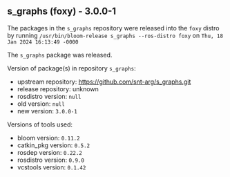 ## s_graphs (foxy) - 3.0.0-1

The packages in the `s_graphs` repository were released into the `foxy` distro by running `/usr/bin/bloom-release s_graphs --ros-distro foxy` on `Thu, 18 Jan 2024 16:13:49 -0000`

The `s_graphs` package was released.

Version of package(s) in repository `s_graphs`:

- upstream repository: https://github.com/snt-arg/s_graphs.git
- release repository: unknown
- rosdistro version: `null`
- old version: `null`
- new version: `3.0.0-1`

Versions of tools used:

- bloom version: `0.11.2`
- catkin_pkg version: `0.5.2`
- rosdep version: `0.22.2`
- rosdistro version: `0.9.0`
- vcstools version: `0.1.42`


